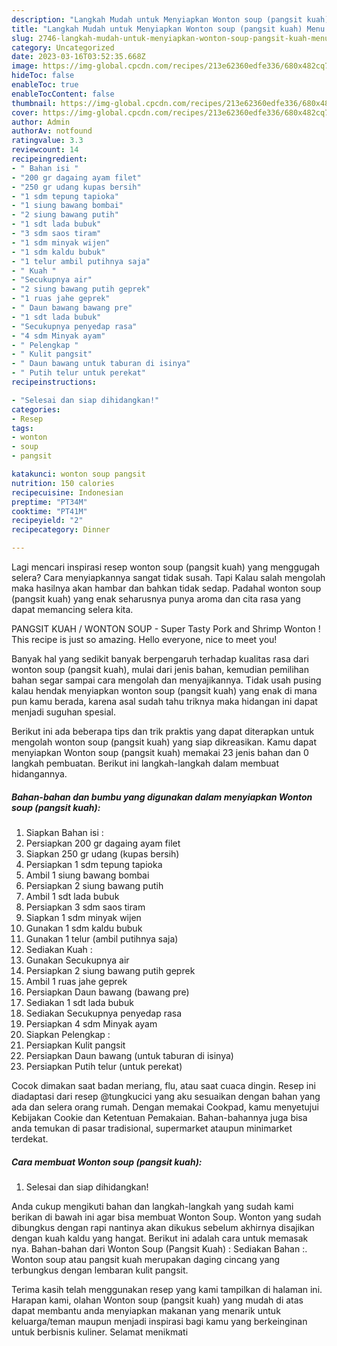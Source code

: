 ```yaml
---
description: "Langkah Mudah untuk Menyiapkan Wonton soup (pangsit kuah) Menu Buka Puas"
title: "Langkah Mudah untuk Menyiapkan Wonton soup (pangsit kuah) Menu Buka Puas"
slug: 2746-langkah-mudah-untuk-menyiapkan-wonton-soup-pangsit-kuah-menu-buka-puas
category: Uncategorized
date: 2023-03-16T03:52:35.668Z
image: https://img-global.cpcdn.com/recipes/213e62360edfe336/680x482cq70/wonton-soup-pangsit-kuah-foto-resep-utama.jpg
hideToc: false
enableToc: true
enableTocContent: false
thumbnail: https://img-global.cpcdn.com/recipes/213e62360edfe336/680x482cq70/wonton-soup-pangsit-kuah-foto-resep-utama.jpg
cover: https://img-global.cpcdn.com/recipes/213e62360edfe336/680x482cq70/wonton-soup-pangsit-kuah-foto-resep-utama.jpg
author: Admin
authorAv: notfound
ratingvalue: 3.3
reviewcount: 14
recipeingredient:
- " Bahan isi "
- "200 gr dagaing ayam filet"
- "250 gr udang kupas bersih"
- "1 sdm tepung tapioka"
- "1 siung bawang bombai"
- "2 siung bawang putih"
- "1 sdt lada bubuk"
- "3 sdm saos tiram"
- "1 sdm minyak wijen"
- "1 sdm kaldu bubuk"
- "1 telur ambil putihnya saja"
- " Kuah "
- "Secukupnya air"
- "2 siung bawang putih geprek"
- "1 ruas jahe geprek"
- " Daun bawang bawang pre"
- "1 sdt lada bubuk"
- "Secukupnya penyedap rasa"
- "4 sdm Minyak ayam"
- " Pelengkap "
- " Kulit pangsit"
- " Daun bawang untuk taburan di isinya"
- " Putih telur untuk perekat"
recipeinstructions:

- "Selesai dan siap dihidangkan!"
categories:
- Resep
tags:
- wonton
- soup
- pangsit

katakunci: wonton soup pangsit 
nutrition: 150 calories
recipecuisine: Indonesian
preptime: "PT34M"
cooktime: "PT41M"
recipeyield: "2"
recipecategory: Dinner

---
```



Lagi mencari inspirasi resep wonton soup (pangsit kuah) yang menggugah selera? Cara menyiapkannya sangat tidak susah. Tapi Kalau salah mengolah maka hasilnya akan hambar dan bahkan tidak sedap. Padahal wonton soup (pangsit kuah) yang enak seharusnya punya aroma dan cita rasa yang dapat memancing selera kita.


PANGSIT KUAH / WONTON SOUP - Super Tasty Pork and Shrimp Wonton ! This recipe is just so amazing. Hello everyone, nice to meet you!

Banyak hal yang sedikit banyak berpengaruh terhadap kualitas rasa dari wonton soup (pangsit kuah), mulai dari jenis bahan, kemudian pemilihan bahan segar sampai cara mengolah dan menyajikannya. Tidak usah pusing kalau hendak menyiapkan wonton soup (pangsit kuah) yang enak di mana pun kamu berada, karena asal sudah tahu triknya maka hidangan ini dapat menjadi suguhan spesial.


Berikut ini ada beberapa tips dan trik praktis yang dapat diterapkan untuk mengolah wonton soup (pangsit kuah) yang siap dikreasikan. Kamu dapat menyiapkan Wonton soup (pangsit kuah) memakai 23 jenis bahan dan 0 langkah pembuatan. Berikut ini langkah-langkah dalam membuat hidangannya.

<!--inarticleads1-->

##### Bahan-bahan dan bumbu yang digunakan dalam menyiapkan Wonton soup (pangsit kuah):

1. Siapkan  Bahan isi :
1. Persiapkan 200 gr dagaing ayam filet
1. Siapkan 250 gr udang (kupas bersih)
1. Persiapkan 1 sdm tepung tapioka
1. Ambil 1 siung bawang bombai
1. Persiapkan 2 siung bawang putih
1. Ambil 1 sdt lada bubuk
1. Persiapkan 3 sdm saos tiram
1. Siapkan 1 sdm minyak wijen
1. Gunakan 1 sdm kaldu bubuk
1. Gunakan 1 telur (ambil putihnya saja)
1. Sediakan  Kuah :
1. Gunakan Secukupnya air
1. Persiapkan 2 siung bawang putih geprek
1. Ambil 1 ruas jahe geprek
1. Persiapkan  Daun bawang (bawang pre)
1. Sediakan 1 sdt lada bubuk
1. Sediakan Secukupnya penyedap rasa
1. Persiapkan 4 sdm Minyak ayam
1. Siapkan  Pelengkap :
1. Persiapkan  Kulit pangsit
1. Persiapkan  Daun bawang (untuk taburan di isinya)
1. Persiapkan  Putih telur (untuk perekat)


Cocok dimakan saat badan meriang, flu, atau saat cuaca dingin. Resep ini diadaptasi dari resep @tungkucici yang aku sesuaikan dengan bahan yang ada dan selera orang rumah. Dengan memakai Cookpad, kamu menyetujui Kebijakan Cookie dan Ketentuan Pemakaian. Bahan-bahannya juga bisa anda temukan di pasar tradisional, supermarket ataupun minimarket terdekat. 

<!--inarticleads2-->

##### Cara membuat Wonton soup (pangsit kuah):


1. Selesai dan siap dihidangkan!

Anda cukup mengikuti bahan dan langkah-langkah yang sudah kami berikan di bawah ini agar bisa membuat Wonton Soup. Wonton yang sudah dibungkus dengan rapi nantinya akan dikukus sebelum akhirnya disajikan dengan kuah kaldu yang hangat. Berikut ini adalah cara untuk memasak nya. Bahan-bahan dari Wonton Soup (Pangsit Kuah) : Sediakan Bahan :. Wonton soup atau pangsit kuah merupakan daging cincang yang terbungkus dengan lembaran kulit pangsit. 

Terima kasih telah menggunakan resep yang kami tampilkan di halaman ini. Harapan kami, olahan Wonton soup (pangsit kuah) yang mudah di atas dapat membantu anda menyiapkan makanan yang menarik untuk keluarga/teman maupun menjadi inspirasi bagi kamu yang berkeinginan untuk berbisnis kuliner. Selamat menikmati
